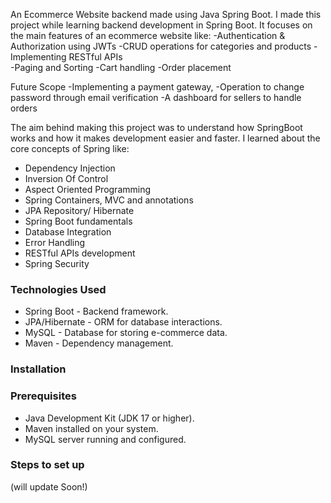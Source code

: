 An Ecommerce Website backend made using Java Spring Boot.
I made this project while learning backend development in Spring Boot.
It focuses on the main features of an ecommerce website like: 
-Authentication & Authorization using JWTs
-CRUD operations for categories and products
-Implementing RESTful APIs  
-Paging and Sorting
-Cart handling
-Order placement


Future Scope
-Implementing a payment gateway, 
-Operation to change password through email verification
-A dashboard for sellers to handle orders


The aim behind making this project was to understand how SpringBoot works and how it makes development easier and faster. 
I learned about the core concepts of Spring like:
 - Dependency Injection
 - Inversion Of Control
 - Aspect Oriented Programming
 - Spring Containers, MVC and annotations
 - JPA Repository/ Hibernate
 - Spring Boot fundamentals
 - Database Integration
 - Error Handling
 - RESTful APIs development
 - Spring Security
    
### Technologies Used

- Spring Boot - Backend framework.
- JPA/Hibernate - ORM for database interactions.
- MySQL - Database for storing e-commerce data.
- Maven - Dependency management.


### Installation 
### Prerequisites

- Java Development Kit (JDK 17 or higher).
- Maven installed on your system.
- MySQL server running and configured.

### Steps to set up 
(will update Soon!)



